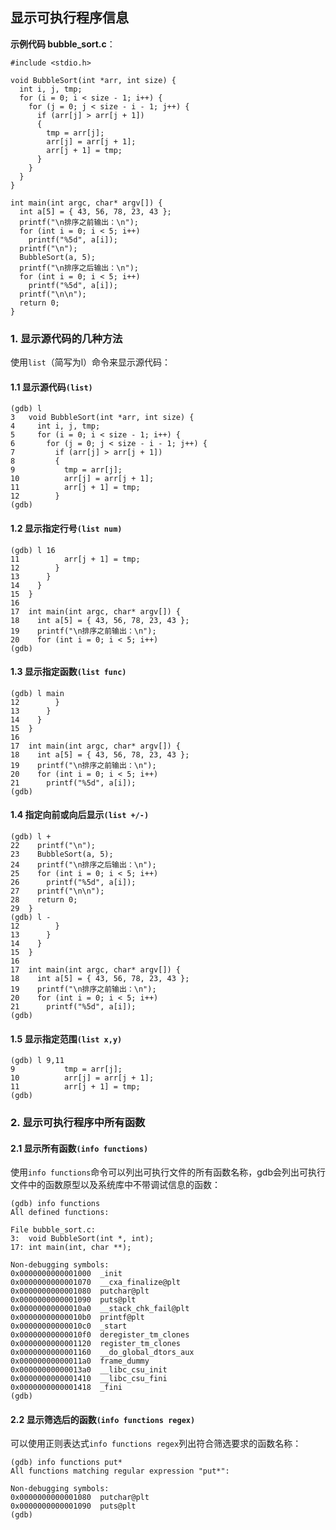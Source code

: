 
## 显示可执行程序信息

**示例代码 bubble_sort.c**：

```
#include <stdio.h>

void BubbleSort(int *arr, int size) {
  int i, j, tmp;
  for (i = 0; i < size - 1; i++) {
    for (j = 0; j < size - i - 1; j++) {
      if (arr[j] > arr[j + 1])
      {
        tmp = arr[j];
        arr[j] = arr[j + 1];
        arr[j + 1] = tmp;
      }
    }
  }
}

int main(int argc, char* argv[]) {
  int a[5] = { 43, 56, 78, 23, 43 };
  printf("\n排序之前输出：\n");
  for (int i = 0; i < 5; i++)
    printf("%5d", a[i]);
  printf("\n");
  BubbleSort(a, 5);
  printf("\n排序之后输出：\n");
  for (int i = 0; i < 5; i++)
    printf("%5d", a[i]);
  printf("\n\n");
  return 0;
}
```

### 1. 显示源代码的几种方法
使用`list`（简写为l）命令来显示源代码：
####  1.1 显示源代码`(list)`
```
(gdb) l
3	void BubbleSort(int *arr, int size) {
4	  int i, j, tmp;
5	  for (i = 0; i < size - 1; i++) {
6	    for (j = 0; j < size - i - 1; j++) {
7	      if (arr[j] > arr[j + 1])
8	      {
9	        tmp = arr[j];
10	        arr[j] = arr[j + 1];
11	        arr[j + 1] = tmp;
12	      }
(gdb)
```
####  1.2 显示指定行号`(list num)`
```
(gdb) l 16
11	        arr[j + 1] = tmp;
12	      }
13	    }
14	  }
15	}
16	
17	int main(int argc, char* argv[]) {
18	  int a[5] = { 43, 56, 78, 23, 43 };
19	  printf("\n排序之前输出：\n");
20	  for (int i = 0; i < 5; i++)
(gdb)
```
####  1.3 显示指定函数`(list func)`
```
(gdb) l main
12	      }
13	    }
14	  }
15	}
16	
17	int main(int argc, char* argv[]) {
18	  int a[5] = { 43, 56, 78, 23, 43 };
19	  printf("\n排序之前输出：\n");
20	  for (int i = 0; i < 5; i++)
21	    printf("%5d", a[i]);
(gdb)
```
####  1.4 指定向前或向后显示`(list +/-)`
```
(gdb) l +
22	  printf("\n");
23	  BubbleSort(a, 5);
24	  printf("\n排序之后输出：\n");
25	  for (int i = 0; i < 5; i++)
26	    printf("%5d", a[i]);
27	  printf("\n\n");
28	  return 0;
29	}
(gdb) l -
12	      }
13	    }
14	  }
15	}
16	
17	int main(int argc, char* argv[]) {
18	  int a[5] = { 43, 56, 78, 23, 43 };
19	  printf("\n排序之前输出：\n");
20	  for (int i = 0; i < 5; i++)
21	    printf("%5d", a[i]);
(gdb)
```
####  1.5 显示指定范围`(list x,y)`
```
(gdb) l 9,11
9	        tmp = arr[j];
10	        arr[j] = arr[j + 1];
11	        arr[j + 1] = tmp;
(gdb)
```

### 2. 显示可执行程序中所有函数
####  2.1 显示所有函数`(info functions)`
使用`info functions`命令可以列出可执行文件的所有函数名称，gdb会列出可执行文件中的函数原型以及系统库中不带调试信息的函数：
```
(gdb) info functions 
All defined functions:

File bubble_sort.c:
3:	void BubbleSort(int *, int);
17:	int main(int, char **);

Non-debugging symbols:
0x0000000000001000  _init
0x0000000000001070  __cxa_finalize@plt
0x0000000000001080  putchar@plt
0x0000000000001090  puts@plt
0x00000000000010a0  __stack_chk_fail@plt
0x00000000000010b0  printf@plt
0x00000000000010c0  _start
0x00000000000010f0  deregister_tm_clones
0x0000000000001120  register_tm_clones
0x0000000000001160  __do_global_dtors_aux
0x00000000000011a0  frame_dummy
0x00000000000013a0  __libc_csu_init
0x0000000000001410  __libc_csu_fini
0x0000000000001418  _fini
(gdb)
```
####  2.2 显示筛选后的函数`(info functions regex)`
可以使用正则表达式`info functions regex`列出符合筛选要求的函数名称：
```
(gdb) info functions put*
All functions matching regular expression "put*":

Non-debugging symbols:
0x0000000000001080  putchar@plt
0x0000000000001090  puts@plt
(gdb) 
```

